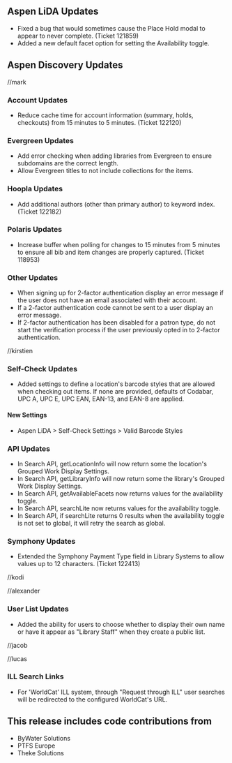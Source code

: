## Aspen LiDA Updates
- Fixed a bug that would sometimes cause the Place Hold modal to appear to never complete. (Ticket 121859)
- Added a new default facet option for setting the Availability toggle.

## Aspen Discovery Updates
//mark
### Account Updates
- Reduce cache time for account information (summary, holds, checkouts) from 15 minutes to 5 minutes. (Ticket 122120) 

### Evergreen Updates
- Add error checking when adding libraries from Evergreen to ensure subdomains are the correct length. 
- Allow Evergreen titles to not include collections for the items. 

### Hoopla Updates
- Add additional authors (other than primary author) to keyword index. (Ticket 122182)

### Polaris Updates
- Increase buffer when polling for changes to 15 minutes from 5 minutes to ensure all bib and item changes are properly captured. (Ticket 118953)

### Other Updates
- When signing up for 2-factor authentication display an error message if the user does not have an email associated with their account. 
- If a 2-factor authentication code cannot be sent to a user display an error message. 
- If 2-factor authentication has been disabled for a patron type, do not start the verification process if the user previously opted in to 2-factor authentication.

//kirstien
### Self-Check Updates
- Added settings to define a location's barcode styles that are allowed when checking out items. If none are provided, defaults of Codabar, UPC A, UPC E, UPC EAN, EAN-13, and EAN-8 are applied.

<div markdown="1" class="settings">

#### New Settings
- Aspen LiDA > Self-Check Settings > Valid Barcode Styles
</div>

### API Updates
- In Search API, getLocationInfo will now return some the location's Grouped Work Display Settings.
- In Search API, getLibraryInfo will now return some the library's Grouped Work Display Settings.
- In Search API, getAvailableFacets now returns values for the availability toggle.
- In Search API, searchLite now returns values for the availability toggle.
- In Search API, if searchLite returns 0 results when the availability toggle is not set to global, it will retry the search as global.

### Symphony Updates
- Extended the Symphony Payment Type field in Library Systems to allow values up to 12 characters. (Ticket 122413)

//kodi

//alexander
### User List Updates
- Added the ability for users to choose whether to display their own name or have it appear as "Library Staff" when they create a public list.

//jacob

//lucas
### ILL Search Links
- For 'WorldCat' ILL system, through "Request through ILL" user searches will be redirected to the configured WorldCat's URL.

## This release includes code contributions from
- ByWater Solutions
- PTFS Europe
- Theke Solutions